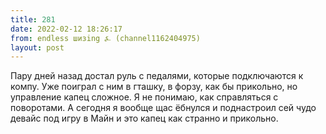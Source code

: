```yaml
---
title: 281
date: 2022-02-12 18:26:17
from: endless шизing ⍼ (channel1162404975)
layout: post
---
```


Пару дней назад достал руль с педалями, которые подключаются к компу. Уже поиграл с ним в гташку, в форзу, как бы прикольно, но управление капец сложное. Я не понимаю, как справляться с поворотами.
А сегодня я вообще щас ёбнулся и поднастроил сей чудо девайс под игру в Майн и это капец как странно и прикольно.
